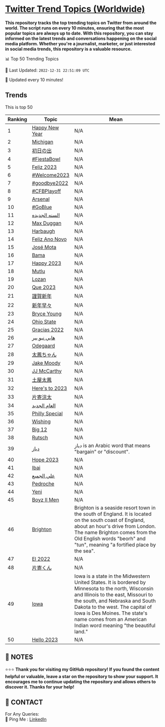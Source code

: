 [Twitter Trend Topics (Worldwide)](https://github.com/ErcinDedeoglu/Twitter-Trend-Topics)
==========

**This repository tracks the top trending topics on Twitter from around the world. 
The script runs on every 10 minutes, ensuring that the most popular topics are always up to date. 
With this repository, you can stay informed on the latest trends and conversations happening on the social media platform. 
Whether you're a journalist, marketer, or just interested in social media trends, this repository is a valuable resource.**


📊 Top 50 Trending Topics

📆 Last Updated: `2022-12-31 22:51:09 UTC`

🔧 Updated every 10 minutes!


## Trends

This is top 50

| Ranking | Topic | Mean |
| ------- | ------------ | ------------ |
| 1 | [Happy New Year](http://twitter.com/search?q=Happy+New+Year) | N/A |
| 2 | [Michigan](http://twitter.com/search?q=Michigan) | N/A |
| 3 | [初日の出](http://twitter.com/search?q=%e5%88%9d%e6%97%a5%e3%81%ae%e5%87%ba) | N/A |
| 4 | [#FiestaBowl](http://twitter.com/search?q=%23FiestaBowl) | N/A |
| 5 | [Feliz 2023](http://twitter.com/search?q=Feliz+2023) | N/A |
| 6 | [#Welcome2023](http://twitter.com/search?q=%23Welcome2023) | N/A |
| 7 | [#goodbye2022](http://twitter.com/search?q=%23goodbye2022) | N/A |
| 8 | [#CFBPlayoff](http://twitter.com/search?q=%23CFBPlayoff) | N/A |
| 9 | [Arsenal](http://twitter.com/search?q=Arsenal) | N/A |
| 10 | [#GoBlue](http://twitter.com/search?q=%23GoBlue) | N/A |
| 11 | [السنه الجديده](http://twitter.com/search?q=%d8%a7%d9%84%d8%b3%d9%86%d9%87+%d8%a7%d9%84%d8%ac%d8%af%d9%8a%d8%af%d9%87) | N/A |
| 12 | [Max Duggan](http://twitter.com/search?q=Max+Duggan) | N/A |
| 13 | [Harbaugh](http://twitter.com/search?q=Harbaugh) | N/A |
| 14 | [Feliz Ano Novo](http://twitter.com/search?q=Feliz+Ano+Novo) | N/A |
| 15 | [José Mota](http://twitter.com/search?q=Jos%c3%a9+Mota) | N/A |
| 16 | [Bama](http://twitter.com/search?q=Bama) | N/A |
| 17 | [Happy 2023](http://twitter.com/search?q=Happy+2023) | N/A |
| 18 | [Mutlu](http://twitter.com/search?q=Mutlu) | N/A |
| 19 | [Lozan](http://twitter.com/search?q=Lozan) | N/A |
| 20 | [Que 2023](http://twitter.com/search?q=Que+2023) | N/A |
| 21 | [謹賀新年](http://twitter.com/search?q=%e8%ac%b9%e8%b3%80%e6%96%b0%e5%b9%b4) | N/A |
| 22 | [新年早々](http://twitter.com/search?q=%e6%96%b0%e5%b9%b4%e6%97%a9%e3%80%85) | N/A |
| 23 | [Bryce Young](http://twitter.com/search?q=Bryce+Young) | N/A |
| 24 | [Ohio State](http://twitter.com/search?q=Ohio+State) | N/A |
| 25 | [Gracias 2022](http://twitter.com/search?q=Gracias+2022) | N/A |
| 26 | [هابي نيو يير](http://twitter.com/search?q=%d9%87%d8%a7%d8%a8%d9%8a+%d9%86%d9%8a%d9%88+%d9%8a%d9%8a%d8%b1) | N/A |
| 27 | [Odegaard](http://twitter.com/search?q=Odegaard) | N/A |
| 28 | [太鳳ちゃん](http://twitter.com/search?q=%e5%a4%aa%e9%b3%b3%e3%81%a1%e3%82%83%e3%82%93) | N/A |
| 29 | [Jake Moody](http://twitter.com/search?q=Jake+Moody) | N/A |
| 30 | [JJ McCarthy](http://twitter.com/search?q=JJ+McCarthy) | N/A |
| 31 | [土屋太鳳](http://twitter.com/search?q=%e5%9c%9f%e5%b1%8b%e5%a4%aa%e9%b3%b3) | N/A |
| 32 | [Here's to 2023](http://twitter.com/search?q=Here%27s+to+2023) | N/A |
| 33 | [片寄涼太](http://twitter.com/search?q=%e7%89%87%e5%af%84%e6%b6%bc%e5%a4%aa) | N/A |
| 34 | [العام الجديد](http://twitter.com/search?q=%d8%a7%d9%84%d8%b9%d8%a7%d9%85+%d8%a7%d9%84%d8%ac%d8%af%d9%8a%d8%af) | N/A |
| 35 | [Philly Special](http://twitter.com/search?q=Philly+Special) | N/A |
| 36 | [Wishing](http://twitter.com/search?q=Wishing) | N/A |
| 37 | [Big 12](http://twitter.com/search?q=Big+12) | N/A |
| 38 | [Rutsch](http://twitter.com/search?q=Rutsch) | N/A |
| 39 | [دياز](http://twitter.com/search?q=%d8%af%d9%8a%d8%a7%d8%b2) | دياز is an Arabic word that means "bargain" or "discount". |
| 40 | [Hope 2023](http://twitter.com/search?q=Hope+2023) | N/A |
| 41 | [Ibai](http://twitter.com/search?q=Ibai) | N/A |
| 42 | [علي الجميع](http://twitter.com/search?q=%d8%b9%d9%84%d9%8a+%d8%a7%d9%84%d8%ac%d9%85%d9%8a%d8%b9) | N/A |
| 43 | [Pedroche](http://twitter.com/search?q=Pedroche) | N/A |
| 44 | [Yeni](http://twitter.com/search?q=Yeni) | N/A |
| 45 | [Boyz II Men](http://twitter.com/search?q=Boyz+II+Men) | N/A |
| 46 | [Brighton](http://twitter.com/search?q=Brighton) | Brighton is a seaside resort town in the south of England. It is located on the south coast of England, about an hour's drive from London. The name Brighton comes from the Old English words "beorh" and "tun", meaning "a fortified place by the sea". |
| 47 | [El 2022](http://twitter.com/search?q=El+2022) | N/A |
| 48 | [片寄くん](http://twitter.com/search?q=%e7%89%87%e5%af%84%e3%81%8f%e3%82%93) | N/A |
| 49 | [Iowa](http://twitter.com/search?q=Iowa) | Iowa is a state in the Midwestern United States. It is bordered by Minnesota to the north, Wisconsin and Illinois to the east, Missouri to the south, and Nebraska and South Dakota to the west. The capital of Iowa is Des Moines. The state's name comes from an American Indian word meaning "the beautiful land." |
| 50 | [Hello 2023](http://twitter.com/search?q=Hello+2023) | N/A |




## 📝 NOTES

⭐⭐⭐ **Thank you for visiting my GitHub repository! If you found the content helpful or valuable, leave a star on the repository to show your support. It encourages me to continue updating the repository and allows others to discover it. Thanks for your help!**

## 📨 CONTACT

 For Any Queries:  
            🏓 Ping Me : [LinkedIn](https://www.linkedin.com/in/ercindedeoglu/)